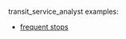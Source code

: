 transit_service_analyst examples:
- [frequent stops](https://stefancoe.github.io/pages_test/index.html)
